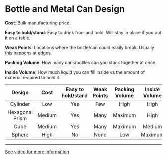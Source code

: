 # Bottle and Metal Can Design

**Cost**: Bulk manufacturing price.

**Easy to hold/stand**: Easy to drink from and hold. Will stay in place if you put it on a table.

**Weak Points**: Locations where the bottle/can could easily break. Usually this happens at edges.

**Packing Volume**: How many cans/bottles can you stack together at once.

**Inside Volume**: How much liquid you can fill inside vs the amount of material required to hold it.

Design | Cost | Easy to hold/stand | Weak Points | Packing Volume | Inside Volume
:---:|:---:|:---:|:---:|:---:|:---:
Cylinder | Low | Yes | Few | High | High
Hexagonal Prism | Medium | Yes | Many | Maximum | High
Cube | Medium | Yes | Many | Maximum | Medium
Sphere | High | No | None | Low | Maximum

---

[See video for more information](https://www.youtube.com/watch?v=hUhisi2FBuw)

<style>
  table.main-table tbody tr:nth-child(1) td:nth-child(2) { background-color: rgb(153, 255, 153); }
  table.main-table tbody tr:nth-child(1) td:nth-child(3) { background-color: rgb(153, 255, 153); }
  table.main-table tbody tr:nth-child(1) td:nth-child(4) { background-color: rgb(153, 255, 153); }
  table.main-table tbody tr:nth-child(1) td:nth-child(5) { background-color: rgb(153, 255, 153); }
  table.main-table tbody tr:nth-child(1) td:nth-child(6) { background-color: rgb(153, 255, 153); }
  table.main-table tbody tr:nth-child(2) td:nth-child(3) { background-color: rgb(153, 255, 153); }
  table.main-table tbody tr:nth-child(2) td:nth-child(4) { background-color: rgb(255, 153, 153); }
  table.main-table tbody tr:nth-child(2) td:nth-child(5) { background-color: rgb(153, 255, 153); }
  table.main-table tbody tr:nth-child(2) td:nth-child(6) { background-color: rgb(153, 255, 153); }
  table.main-table tbody tr:nth-child(3) td:nth-child(3) { background-color: rgb(153, 255, 153); }
  table.main-table tbody tr:nth-child(3) td:nth-child(4) { background-color: rgb(255, 153, 153); }
  table.main-table tbody tr:nth-child(3) td:nth-child(5) { background-color: rgb(153, 255, 153); }
  table.main-table tbody tr:nth-child(4) td:nth-child(2) { background-color: rgb(255, 153, 153); }
  table.main-table tbody tr:nth-child(4) td:nth-child(3) { background-color: rgb(255, 153, 153); }
  table.main-table tbody tr:nth-child(4) td:nth-child(4) { background-color: rgb(153, 255, 153); }
  table.main-table tbody tr:nth-child(4) td:nth-child(5) { background-color: rgb(255, 153, 153); }
  table.main-table tbody tr:nth-child(4) td:nth-child(6) { background-color: rgb(153, 255, 153); }
</style>
